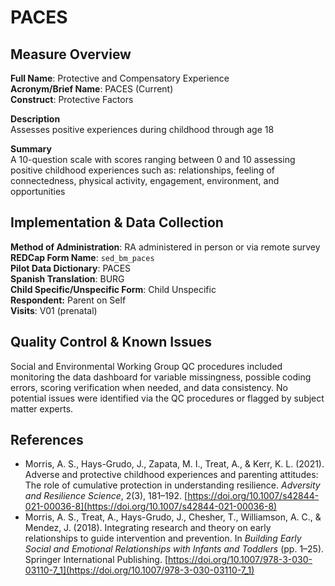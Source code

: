 # PACES
## Measure Overview
**Full Name**: Protective and Compensatory Experience     
**Acronym/Brief Name**: PACES (Current)     
**Construct**: Protective Factors       

**Description**    
Assesses positive experiences during childhood through age 18  

**Summary**     
A 10-question scale with scores ranging between 0 and 10 assessing positive childhood experiences such as: relationships, feeling of connectedness, physical activity, engagement, environment, and opportunities

## Implementation & Data Collection
**Method of Administration**: RA administered in person or via remote survey   
**REDCap Form Name**: `sed_bm_paces`  
**Pilot Data Dictionary**: PACES  
**Spanish Translation**: BURG     
**Child Specific/Unspecific Form**: Child Unspecific  
**Respondent:** Parent on Self  
**Visits**: V01 (prenatal)   

## Quality Control & Known Issues
Social and Environmental Working Group QC procedures included monitoring the data dashboard for variable missingness, possible coding errors, scoring verification when needed, and data consistency. No potential issues were identified via the QC procedures or flagged by subject matter experts.   

## References
- Morris, A. S., Hays-Grudo, J., Zapata, M. I., Treat, A., & Kerr, K. L. (2021). Adverse and protective childhood experiences and parenting attitudes: The role of cumulative protection in understanding resilience. *Adversity and Resilience Science*, 2(3), 181–192. [https://doi.org/10.1007/s42844-021-00036-8](https://doi.org/10.1007/s42844-021-00036-8)
- Morris, A. S., Treat, A., Hays-Grudo, J., Chesher, T., Williamson, A. C., & Mendez, J. (2018). Integrating research and theory on early relationships to guide intervention and prevention. In *Building Early Social and Emotional Relationships with Infants and Toddlers* (pp. 1–25). Springer International Publishing. [https://doi.org/10.1007/978-3-030-03110-7_1](https://doi.org/10.1007/978-3-030-03110-7_1)